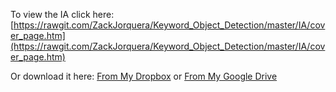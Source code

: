 To view the IA click here: [https://rawgit.com/ZackJorquera/Keyword_Object_Detection/master/IA/cover_page.htm](https://rawgit.com/ZackJorquera/Keyword_Object_Detection/master/IA/cover_page.htm)

Or download it here: [From My Dropbox](https://www.dropbox.com/s/puhildm3qqazw0p/Forms%20Mark2.zip?dl=0)
 or [From My Google Drive](https://drive.google.com/file/d/1jmtWAPxOuhnYLOeuR0bTBs5ptvk937ut/view?usp=sharing)